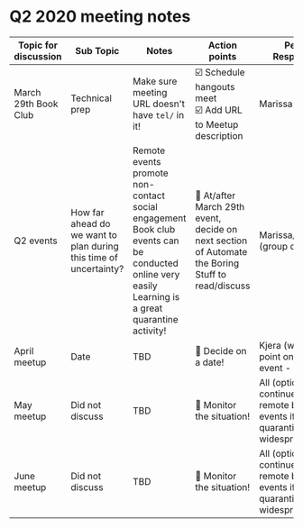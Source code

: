 # Q2 2020 meeting notes

**Topic for discussion** | **Sub Topic** | **Notes** | **Action points** | **Person Responsible** | 
-- | -- | -- | -- | --
March 29th Book Club | Technical prep | Make sure meeting URL doesn't have `tel/` in it! | :ballot_box_with_check: Schedule hangouts meet<br>:ballot_box_with_check: Add URL to Meetup description | Marissa |
Q2 events | How far ahead do we want to plan during this time of uncertainty? | Remote events promote non-contact social engagement<br>Book club events can be conducted online very easily<br>Learning is a great quarantine activity! | :black_square_button: At/after March 29th event, decide on next section of Automate the Boring Stuff to read/discuss | Marissa/Kjera/Julie (group decision) |
April meetup | Date | TBD | :black_square_button: Decide on a date! | Kjera (will take point on April's event - HOORAY!) |
May meetup | Did not discuss | TBD | :black_square_button: Monitor the situation! | All (option to continue with remote book club events if quarantine is still widespread) |
June meetup | Did not discuss | TBD | :black_square_button: Monitor the situation! | All (option to continue with remote book club events if quarantine is still widespread) |
